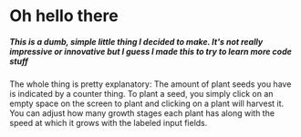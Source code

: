# Oh hello there
##### This is a dumb, simple little thing I decided to make. It's not really impressive or innovative but I guess I made this to try to learn more code stuff
The whole thing is pretty explanatory: The amount of plant seeds you have is indicated by a counter thing. To plant a seed, you simply click on an empty space on the screen to plant and clicking on a plant will harvest it. You can adjust how many growth stages each plant has along with the speed at which it grows with the labeled input fields.

